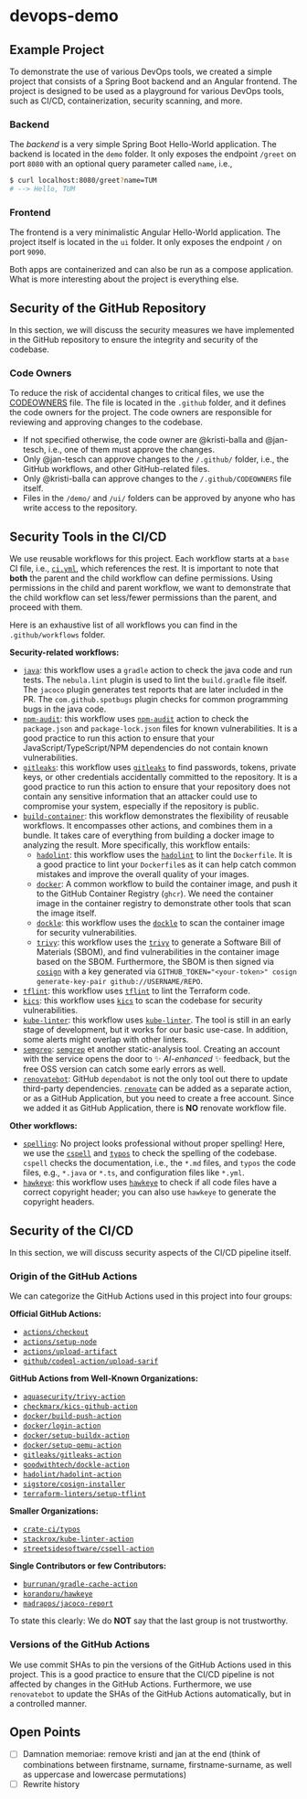 <!--
Copyright © Siemens 2025 - 2025

Licensed under the Siemens Inner Source License 1.5

Authors: Kristi Balla, renovate[bot]

SPDX-FileCopyrightText: 2025 Siemens

SPDX-License-Identifier: LicenseRef-Siemens-ISL-1.5
-->

# devops-demo

## Example Project

To demonstrate the use of various DevOps tools, we created a simple project that consists of a Spring Boot backend and an Angular frontend. The project is designed to be used as a playground for various DevOps tools, such as CI/CD, containerization, security scanning, and more.

### Backend

The _backend_ is a very simple Spring Boot Hello-World application. The backend is located in the `demo` folder. It only exposes the endpoint `/greet` on port `8080` with an optional query parameter called `name`, i.e.,

```bash
$ curl localhost:8080/greet?name=TUM
# --> Hello, TUM
```

### Frontend

The frontend is a very minimalistic Angular Hello-World application. The project itself is located in the `ui` folder. It only exposes the endpoint `/` on port `9090`.

Both apps are containerized and can also be run as a compose application. What is more interesting about the project is everything else.

## Security of the GitHub Repository

In this section, we will discuss the security measures we have implemented in the GitHub repository to ensure the integrity and security of the codebase.

### Code Owners

To reduce the risk of accidental changes to critical files, we use the [CODEOWNERS](https://docs.github.com/en/repositories/managing-your-repositorys-settings-and-features/customizing-your-repository/about-code-owners) file. The file is located in the `.github` folder, and it defines the code owners for the project. The code owners are responsible for reviewing and approving changes to the codebase.

- If not specified otherwise, the code owner are @kristi-balla and @jan-tesch, i.e., one of them must approve the changes.
- Only @jan-tesch can approve changes to the `/.github/` folder, i.e., the GitHub workflows, and other GitHub-related files.
- Only @kristi-balla can approve changes to the `/.github/CODEOWNERS` file itself.
- Files in the `/demo/` and `/ui/` folders can be approved by anyone who has write access to the repository.

## Security Tools in the CI/CD

We use reusable workflows for this project. Each workflow starts at a `base` CI file, i.e., [`ci.yml`](./.github/workflows/ci.yml), which references the rest. It is important to note that **both** the parent and the child workflow can define permissions. Using permissions in the child and parent workflow, we want to demonstrate that the child workflow can set less/fewer permissions than the parent, and proceed with them.

Here is an exhaustive list of all workflows you can find in the `.github/workflows` folder.

**Security-related workflows:**

- [`java`](.github/workflows/java.yml): this workflow uses a `gradle` action to check the java code and run tests. The `nebula.lint` plugin is used to lint the `build.gradle` file itself. The `jacoco` plugin generates test reports that are later included in the PR. The `com.github.spotbugs` plugin checks for common programming bugs in the java code.
- [`npm-audit`](.github/workflows/npm-audit.yml): this workflow uses [`npm-audit`](https://docs.npmjs.com/cli/v11/commands/npm-audit) action to check the `package.json` and `package-lock.json` files for known vulnerabilities. It is a good practice to run this action to ensure that your JavaScript/TypeScript/NPM dependencies do not contain known vulnerabilities.
- [`gitleaks`](.github/workflows/gitleaks.yml): this workflow uses [`gitleaks`](https://) to find passwords, tokens, private keys, or other credentials accidentally committed to the repository. It is a good practice to run this action to ensure that your repository does not contain any sensitive information that an attacker could use to compromise your system, especially if the repository is public.
- [`build-container`](.github/workflows/build-container.yml): this workflow demonstrates the flexibility of reusable workflows. It encompasses other actions, and combines them in a bundle. It takes care of everything from building a docker image to analyzing the result. More specifically, this workflow entails:
  - [`hadolint`](.github/workflows/hadolint.yml): this workflow uses the [`hadolint`](https://github.com/hadolint/hadolint) to lint the `Dockerfile`. It is a good practice to lint your `Dockerfile`s as it can help catch common mistakes and improve the overall quality of your images.
  - [`docker`](.github/workflows/docker.yml): A common workflow to build the container image, and push it to the GitHub Container Registry (`ghcr`). We need the container image in the container registry to demonstrate other tools that scan the image itself.
  - [`dockle`](.github/workflows/dockle.yml): this workflow uses the [`dockle`](https://github.com/goodwithtech/dockle) to scan the container image for security vulnerabilities.
  - [`trivy`](.github/workflows/trivy.yml): this workflow uses the [`trivy`](https://trivy.dev/latest/) to generate a Software Bill of Materials (SBOM), and find vulnerabilities in the container image based on the SBOM. Furthermore, the SBOM is then signed via [`cosign`](https://github.com/sigstore/cosign) with a key generated via `GITHUB_TOKEN="<your-token>" cosign generate-key-pair github://USERNAME/REPO`.
- [`tflint`](.github/workflows/tflint.yml): this workflow uses [`tflint`](https://github.com/terraform-linters/tflint) to lint the Terraform code.
- [`kics`](.github/workflows/kics.yml): this workflow uses [`kics`](https://kics.io/index.html#) to scan the codebase for security vulnerabilities.
- [`kube-linter`](.github/workflows/kube-linter.yml): this workflow uses [`kube-linter`](https://docs.kubelinter.io/#/). The tool is still in an early stage of development, but it works for our basic use-case. In addition, some alerts might overlap with other linters.
- [`semgrep`](.github/workflows/semgrep.yml): [`semgrep`](https://github.com/semgrep/semgrep) et another static-analysis tool. Creating an account with the service opens the door to ✨ _AI-enhanced_ ✨ feedback, but the free OSS version can catch some early errors as well.
- [`renovatebot`](https://github.com/renovatebot): GitHub `dependabot` is not the only tool out there to update third-party dependencies. [`renovate`](https://docs.renovatebot.com/) can be added as a separate action, or as a GitHub Application, but you need to create a free account. Since we added it as GitHub Application, there is **NO** renovate workflow file.

**Other workflows:**

- [`spelling`](.github/workflows/spelling.yml): No project looks professional without proper spelling! Here, we use the [`cspell`](https://cspell.org/) and [`typos`](https://github.com/crate-ci/typos) to check the spelling of the codebase. `cspell` checks the documentation, i.e., the `*.md` files, and `typos` the code files, e.g., `*.java` or `*.ts`, and configuration files like `*.yml`.
- [`hawkeye`](.github/workflows/hawkeye.yml): this workflow uses [`hawkeye`](https://github.com/korandoru/hawkeye/) to check if all code files have a correct copyright header; you can also use `hawkeye` to generate the copyright headers.

## Security of the CI/CD

In this section, we will discuss security aspects of the CI/CD pipeline itself.

### Origin of the GitHub Actions

We can categorize the GitHub Actions used in this project into four groups:

**Official GitHub Actions:**

- [`actions/checkout`](https://github.com/actions/checkout)
- [`actions/setup-node`](https://github.com/actions/setup-node)
- [`actions/upload-artifact`](https://github.com/actions/upload-artifact)
- [`github/codeql-action/upload-sarif`](https://github.com/github/codeql-action/upload-sarif)

**GitHub Actions from Well-Known Organizations:**

- [`aquasecurity/trivy-action`](https://github.com/aquasecurity/trivy-action)
- [`checkmarx/kics-github-action`](https://github.com/checkmarx/kics-github-action)
- [`docker/build-push-action`](https://github.com/docker/build-push-action)
- [`docker/login-action`](https://github.com/docker/login-action)
- [`docker/setup-buildx-action`](https://github.com/docker/setup-buildx-action)
- [`docker/setup-qemu-action`](https://github.com/docker/setup-qemu-action)
- [`gitleaks/gitleaks-action`](https://github.com/gitleaks/gitleaks-action)
- [`goodwithtech/dockle-action`](https://github.com/goodwithtech/dockle-action)
- [`hadolint/hadolint-action`](https://github.com/hadolint/hadolint-action)
- [`sigstore/cosign-installer`](https://github.com/sigstore/cosign-installer)
- [`terraform-linters/setup-tflint`](https://github.com/terraform-linters/setup-tflint)

**Smaller Organizations:**

- [`crate-ci/typos`](https://github.com/crate-ci/typos)
- [`stackrox/kube-linter-action`](https://github.com/stackrox/kube-linter-action)
- [`streetsidesoftware/cspell-action`](https://github.com/streetsidesoftware/cspell-action)

**Single Contributors or few Contributors:**

- [`burrunan/gradle-cache-action`](https://github.com/burrunan/gradle-cache-action)
- [`korandoru/hawkeye`](https://github.com/korandoru/hawkeye)
- [`madrapps/jacoco-report`](https://github.com/madrapps/jacoco-report)

To state this clearly: We do **NOT** say that the last group is not trustworthy.

### Versions of the GitHub Actions

We use commit SHAs to pin the versions of the GitHub Actions used in this project. This is a good practice to ensure that the CI/CD pipeline is not affected by changes in the GitHub Actions. Furthermore, we use `renovatebot` to update the SHAs of the GitHub Actions automatically, but in a controlled manner.

## Open Points

- [ ] Damnation memoriae: remove kristi and jan at the end (think of combinations between firstname, surname, firstname-surname, as well as uppercase and lowercase permutations)
- [ ] Rewrite history
